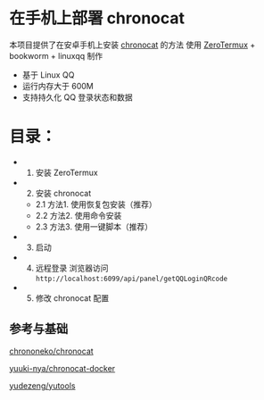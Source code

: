 # 在手机上部署 chronocat
本项目提供了在安卓手机上安装 [chronocat](https://github.com/chrononeko/chronocat) 的方法
使用 [ZeroTermux](https://github.com/hanxinhao000/ZeroTermux) + bookworm + linuxqq 制作

- 基于 Linux QQ
- 运行内存大于 600M
- 支持持久化 QQ 登录状态和数据

# 目录：
- 1. 安装 ZeroTermux
- 2. 安装 chronocat
   * 2.1 方法1. 使用恢复包安装（推荐）
   * 2.2 方法2. 使用命令安装
   * 2.3 方法3. 使用一键脚本（推荐）
- 3. 启动 
- 4. 远程登录 浏览器访问 `http://localhost:6099/api/panel/getQQLoginQRcode`
- 5. 修改 chronocat 配置

## 参考与基础

[chrononeko/chronocat](https://github.com/chrononeko/chronocat)

[yuuki-nya/chronocat-docker](https://github.com/yuuki-nya/chronocat-docker/blob/main/Dockerfile)

[yudezeng/yutools](https://gitee.com/yudezeng/yutools)